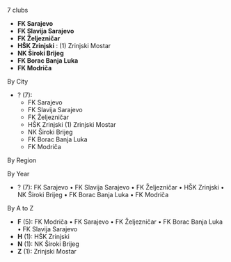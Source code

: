 7 clubs

- **FK Sarajevo**
- **FK Slavija Sarajevo**
- **FK Željezničar**
- **HŠK Zrinjski** : (1) Zrinjski Mostar
- **NK Široki Brijeg**
- **FK Borac Banja Luka**
- **FK Modriča**




By City

- ? (7): 
  - FK Sarajevo 
  - FK Slavija Sarajevo 
  - FK Željezničar 
  - HŠK Zrinjski  (1) Zrinjski Mostar
  - NK Široki Brijeg 
  - FK Borac Banja Luka 
  - FK Modriča 




By Region





By Year

- ? (7):   FK Sarajevo • FK Slavija Sarajevo • FK Željezničar • HŠK Zrinjski • NK Široki Brijeg • FK Borac Banja Luka • FK Modriča






By A to Z

- **F** (5): FK Modriča • FK Sarajevo • FK Željezničar • FK Borac Banja Luka • FK Slavija Sarajevo
- **H** (1): HŠK Zrinjski
- **N** (1): NK Široki Brijeg
- **Z** (1): Zrinjski Mostar




